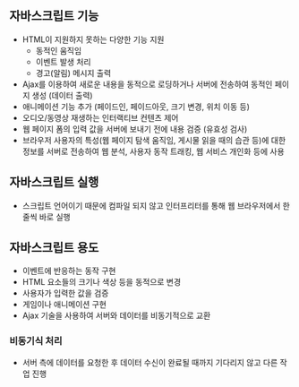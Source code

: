 ## 자바스크립트 기능
- HTML이 지원하지 못하는 다양한 기능 지원
    - 동적인 움직임
    - 이벤트 발생 처리
    - 경고(알림) 메시지 출력
- Ajax를 이용하여 새로운 내용을 동적으로 로딩하거나 서버에 전송하여 동적인 페이지 생성 (데이터 출력)
- 애니메이션 기능 추가 (페이드인, 페이드아웃, 크기 변경, 위치 이동 등)
- 오디오/동영상 재생하는 인터랙티브 컨텐츠 제어
- 웹 페이지 폼의 입력 값을 서버에 보내기 전에 내용 검증 (유효성 검사)
- 브라우저 사용자의 특성(웹 페이지 탐색 움직임, 게시물 읽을 때의 습관 등)에 대한 정보를 서버로 전송하여 웹 분석, 사용자 동작 트래킹, 웹 서비스 개인화 등에 사용

## 자바스크립트 실행
- 스크립트 언어이기 때문에 컴파일 되지 않고 인터프리터를 통해 웹 브라우저에서 한 줄씩 바로 실행

## 자바스크립트 용도
- 이벤트에 반응하는 동작 구현
- HTML 요소들의 크기나 색상 등을 동적으로 변경
- 사용자가 입력한 값을 검증
- 게임이나 애니메이션 구현
- Ajax 기술을 사용하여 서버와 데이터를 비동기적으로 교환

### 비동기식 처리
- 서버 측에 데이터를 요청한 후 데이터 수신이 완료될 때까지 기다리지 않고 다른 작업 진행